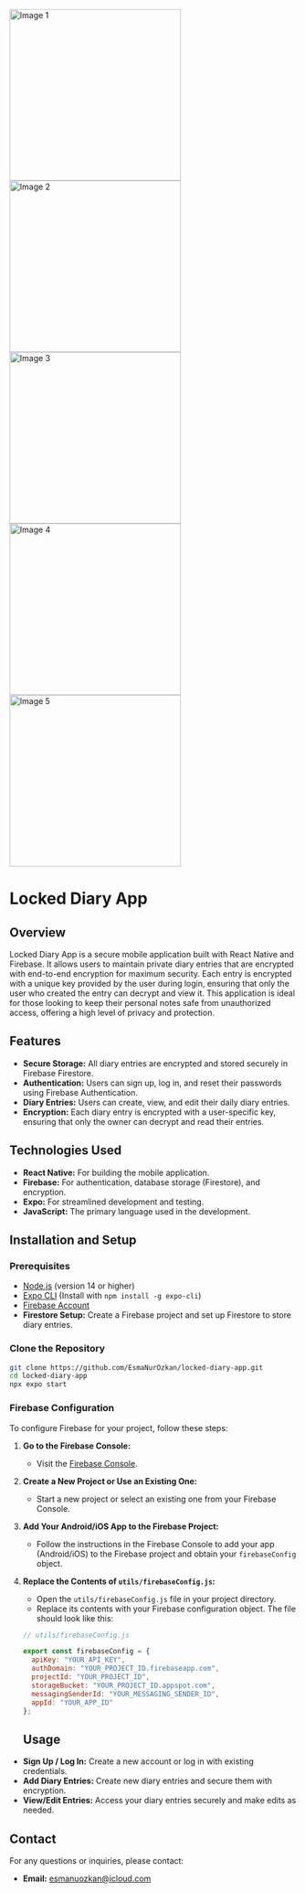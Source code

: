 <p float="left">
  <img src="./assets/IMG_8642.PNG" alt="Image 1" width="300" />
  <img src="./assets/IMG_8641.PNG" alt="Image 2" width="300" />
  <img src="./assets/IMG_8643.PNG" alt="Image 3" width="300" />
  <img src="./assets/IMG_8644.PNG" alt="Image 4" width="300" />
  <img src="./assets/IMG_8645.PNG" alt="Image 5" width="300" />
</p>




# Locked Diary App

## Overview

Locked Diary App is a secure mobile application built with React Native and Firebase. It allows users to maintain private diary entries that are encrypted with end-to-end encryption for maximum security. Each entry is encrypted with a unique key provided by the user during login, ensuring that only the user who created the entry can decrypt and view it. This application is ideal for those looking to keep their personal notes safe from unauthorized access, offering a high level of privacy and protection.


## Features

- **Secure Storage:** All diary entries are encrypted and stored securely in Firebase Firestore.
- **Authentication:** Users can sign up, log in, and reset their passwords using Firebase Authentication.
- **Diary Entries:** Users can create, view, and edit their daily diary entries.
- **Encryption:** Each diary entry is encrypted with a user-specific key, ensuring that only the owner can decrypt and read their entries.

## Technologies Used

- **React Native:** For building the mobile application.
- **Firebase:** For authentication, database storage (Firestore), and encryption.
- **Expo:** For streamlined development and testing.
- **JavaScript:** The primary language used in the development.

## Installation and Setup

### Prerequisites

- [Node.js](https://nodejs.org/) (version 14 or higher)
- [Expo CLI](https://docs.expo.dev/get-started/installation/) (Install with `npm install -g expo-cli`)
- [Firebase Account](https://firebase.google.com/)
- **Firestore Setup:** Create a Firebase project and set up Firestore to store diary entries.

  


### Clone the Repository

```bash
git clone https://github.com/EsmaNurOzkan/locked-diary-app.git
cd locked-diary-app
npx expo start
```



### Firebase Configuration

To configure Firebase for your project, follow these steps:

1. **Go to the Firebase Console:**
   - Visit the [Firebase Console](https://console.firebase.google.com/).

2. **Create a New Project or Use an Existing One:**
   - Start a new project or select an existing one from your Firebase Console.

3. **Add Your Android/iOS App to the Firebase Project:**
   - Follow the instructions in the Firebase Console to add your app (Android/iOS) to the Firebase project and obtain your `firebaseConfig` object.

4. **Replace the Contents of `utils/firebaseConfig.js`:**
   - Open the `utils/firebaseConfig.js` file in your project directory.
   - Replace its contents with your Firebase configuration object. The file should look like this:

    ```javascript
    // utils/firebaseConfig.js

    export const firebaseConfig = {
      apiKey: "YOUR_API_KEY",
      authDomain: "YOUR_PROJECT_ID.firebaseapp.com",
      projectId: "YOUR_PROJECT_ID",
      storageBucket: "YOUR_PROJECT_ID.appspot.com",
      messagingSenderId: "YOUR_MESSAGING_SENDER_ID",
      appId: "YOUR_APP_ID"
    };
    ```

    ## Usage

- **Sign Up / Log In:** Create a new account or log in with existing credentials.
- **Add Diary Entries:** Create new diary entries and secure them with encryption.
- **View/Edit Entries:** Access your diary entries securely and make edits as needed.



## Contact

For any questions or inquiries, please contact:

- **Email:** esmanuozkan@icloud.com




